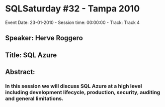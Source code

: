 # SQLSaturday #32 - Tampa 2010
Event Date: 23-01-2010 - Session time: 00:00:00 - Track: Track 4
## Speaker: Herve Roggero
## Title: SQL Azure
## Abstract:
### In this session we will discuss SQL Azure at a high level including development lifecycle, production, security, auditing and general limitations.
